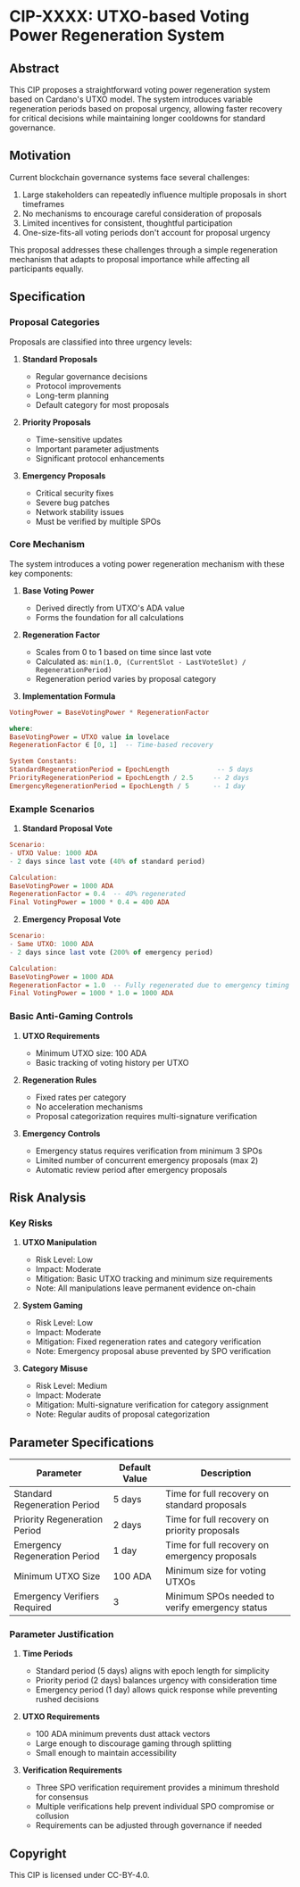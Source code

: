 # CIP-XXXX: UTXO-based Voting Power Regeneration System## AbstractThis CIP proposes a straightforward voting power regeneration system based on Cardano's UTXO model. The system introduces variable regeneration periods based on proposal urgency, allowing faster recovery for critical decisions while maintaining longer cooldowns for standard governance.## MotivationCurrent blockchain governance systems face several challenges:1. Large stakeholders can repeatedly influence multiple proposals in short timeframes2. No mechanisms to encourage careful consideration of proposals3. Limited incentives for consistent, thoughtful participation4. One-size-fits-all voting periods don't account for proposal urgencyThis proposal addresses these challenges through a simple regeneration mechanism that adapts to proposal importance while affecting all participants equally.## Specification### Proposal CategoriesProposals are classified into three urgency levels:1. **Standard Proposals**   - Regular governance decisions   - Protocol improvements   - Long-term planning   - Default category for most proposals2. **Priority Proposals**   - Time-sensitive updates   - Important parameter adjustments   - Significant protocol enhancements3. **Emergency Proposals**   - Critical security fixes   - Severe bug patches   - Network stability issues   - Must be verified by multiple SPOs### Core MechanismThe system introduces a voting power regeneration mechanism with these key components:1. **Base Voting Power**   - Derived directly from UTXO's ADA value   - Forms the foundation for all calculations2. **Regeneration Factor**   - Scales from 0 to 1 based on time since last vote   - Calculated as: `min(1.0, (CurrentSlot - LastVoteSlot) / RegenerationPeriod)`   - Regeneration period varies by proposal category3. **Implementation Formula**```haskellVotingPower = BaseVotingPower * RegenerationFactorwhere:BaseVotingPower = UTXO value in lovelaceRegenerationFactor ∈ [0, 1]  -- Time-based recoverySystem Constants:StandardRegenerationPeriod = EpochLength            -- 5 daysPriorityRegenerationPeriod = EpochLength / 2.5     -- 2 daysEmergencyRegenerationPeriod = EpochLength / 5      -- 1 day```### Example Scenarios1. **Standard Proposal Vote**```haskellScenario:- UTXO Value: 1000 ADA- 2 days since last vote (40% of standard period)Calculation:BaseVotingPower = 1000 ADARegenerationFactor = 0.4  -- 40% regeneratedFinal VotingPower = 1000 * 0.4 = 400 ADA```2. **Emergency Proposal Vote**```haskellScenario:- Same UTXO: 1000 ADA- 2 days since last vote (200% of emergency period)Calculation:BaseVotingPower = 1000 ADARegenerationFactor = 1.0  -- Fully regenerated due to emergency timingFinal VotingPower = 1000 * 1.0 = 1000 ADA```### Basic Anti-Gaming Controls1. **UTXO Requirements**   - Minimum UTXO size: 100 ADA   - Basic tracking of voting history per UTXO2. **Regeneration Rules**   - Fixed rates per category   - No acceleration mechanisms   - Proposal categorization requires multi-signature verification3. **Emergency Controls**   - Emergency status requires verification from minimum 3 SPOs   - Limited number of concurrent emergency proposals (max 2)   - Automatic review period after emergency proposals## Risk Analysis### Key Risks1. **UTXO Manipulation**   - Risk Level: Low   - Impact: Moderate   - Mitigation: Basic UTXO tracking and minimum size requirements   - Note: All manipulations leave permanent evidence on-chain2. **System Gaming**   - Risk Level: Low   - Impact: Moderate   - Mitigation: Fixed regeneration rates and category verification   - Note: Emergency proposal abuse prevented by SPO verification3. **Category Misuse**   - Risk Level: Medium   - Impact: Moderate   - Mitigation: Multi-signature verification for category assignment   - Note: Regular audits of proposal categorization## Parameter Specifications| Parameter | Default Value | Description ||-----------|--------------|-------------|| Standard Regeneration Period | 5 days | Time for full recovery on standard proposals || Priority Regeneration Period | 2 days | Time for full recovery on priority proposals || Emergency Regeneration Period | 1 day | Time for full recovery on emergency proposals || Minimum UTXO Size | 100 ADA | Minimum size for voting UTXOs || Emergency Verifiers Required | 3 | Minimum SPOs needed to verify emergency status |### Parameter Justification1. **Time Periods**   - Standard period (5 days) aligns with epoch length for simplicity   - Priority period (2 days) balances urgency with consideration time   - Emergency period (1 day) allows quick response while preventing rushed decisions2. **UTXO Requirements**   - 100 ADA minimum prevents dust attack vectors   - Large enough to discourage gaming through splitting   - Small enough to maintain accessibility3. **Verification Requirements**   - Three SPO verification requirement provides a minimum threshold for consensus   - Multiple verifications help prevent individual SPO compromise or collusion   - Requirements can be adjusted through governance if needed   ## CopyrightThis CIP is licensed under CC-BY-4.0.